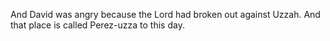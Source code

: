 And David was angry because the Lord had broken out against Uzzah. And that place is called Perez-uzza to this day.
